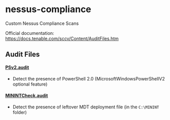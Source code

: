 # nessus-compliance
Custom Nessus Compliance Scans

Official documentation: https://docs.tenable.com/sccv/Content/AuditFiles.htm

## Audit Files
#### [PSv2.audit](PSv2.audit)
* Detect the presence of PowerShell 2.0 (MicrosoftWindowsPowerShellV2 optional feature)

#### [MININTCheck.audit](MININTCheck.audit)
* Detect the presence of leftover MDT deployment file (in the `C:\MININT` folder)



